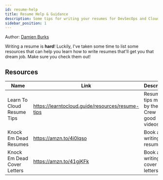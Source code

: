```yaml
---
id: resume-help
title: Resume Help & Guidance
description: Some tips for writing your resumes for DevSecOps and Cloud Security Engineers.
sidebar_position: 1
---
```


Author: [Damien Burks]

Writing a resume is **hard**! Luckily, I've taken some time to list some resources that can help you learn how to write resumes that'll get you that dream job. Make sure you check them out!

## Resources

| Name                        | Link                                             | Description                                         |
| --------------------------- | ------------------------------------------------ | --------------------------------------------------- |
| Learn To Cloud Resume Tips  | https://learntocloud.guide/resources/resume-tips | Resume tips made by the LTC Crew - all good videos. |
| Knock Em Dead Resumes       | https://amzn.to/4i0lqso                          | Book about writing resumes                          |
| Knock Em Dead Cover Letters | https://amzn.to/41gjKFk                          | Book about writing cover letters                    |

[Damien Burks]: https://youtube.com/@damienjburks
